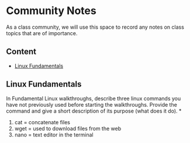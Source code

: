 # Community Notes

As a class community, we will use this space to record any notes on class topics that are of importance.

## Content

* [Linux Fundamentals](#linux-fundamentals)


## Linux Fundamentals

In Fundamental Linux walkthroughs, describe three linux commands you have not previously used before starting the walkthroughs. Provide the command and give a short description of its purpose (what does it do). *

1. cat = concatenate files
2. wget = used to download files from the web
3. nano = text editor in the terminal 
